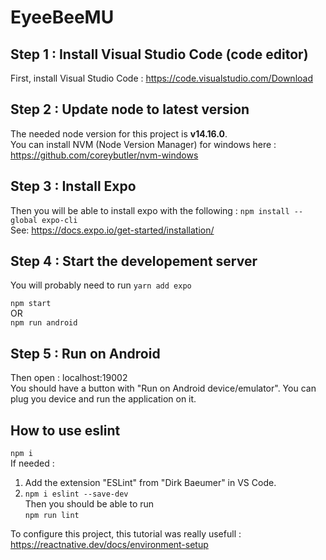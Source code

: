 # EyeeBeeMU

## Step 1 : Install Visual Studio Code (code editor)

First, install Visual Studio Code : https://code.visualstudio.com/Download 

## Step 2 : Update node to latest version  

The needed node version for this project is **v14.16.0**.  
You can install NVM (Node Version Manager) for windows here : https://github.com/coreybutler/nvm-windows  

## Step 3 : Install Expo  

Then you will be able to install expo with the following : ```npm install --global expo-cli```  
See: https://docs.expo.io/get-started/installation/  

## Step 4 : Start the developement server

You will probably need to run
```yarn add expo``` 

```npm start```  
OR  
```npm run android```  

## Step 5 : Run on Android

Then open : localhost:19002  
You should have a button with "Run on Android device/emulator". You can plug you device and run the application on it. 

## How to use eslint

```npm i```  
If needed : 
1. Add the extension "ESLint" from "Dirk Baeumer" in VS Code.  
2. ```npm i eslint --save-dev```  
Then you should be able to run  
```npm run lint```  

To configure this project, this tutorial was really usefull :  
https://reactnative.dev/docs/environment-setup  



